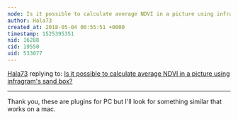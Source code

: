 ```yaml
---
node: Is it possible to calculate average NDVI in a picture using infragram's sand box?
author: Hala73
created_at: 2018-05-04 00:55:51 +0000
timestamp: 1525395351
nid: 16288
cid: 19550
uid: 533077
---
```




[Hala73](../profile/Hala73) replying to: [Is it possible to calculate average NDVI in a picture using infragram's sand box?](../notes/Hala73/05-03-2018/is-it-possible-to-calculate-average-ndvi-in-a-picture-using-infragram-s-sand-box)

----
Thank you, these are plugins for PC but I'll look for something similar that works on a mac.